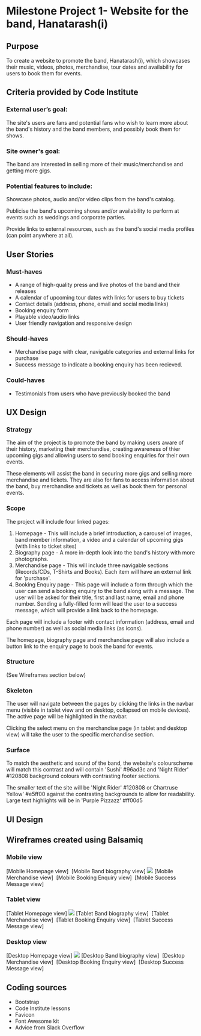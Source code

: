 # Milestone Project 1- Website for the band, Hanatarash(i)

## Purpose
To create a website to promote the band, Hanatarash(i), which showcases their music, videos, photos, merchandise, tour dates and availability for users to book them for events. 

## Criteria provided by Code Institute 
 
### External user’s goal: 
The site's users are fans and potential fans who wish to learn more about the band's history and the band members, and possibly book them for shows.

### Site owner's goal:
The band are interested in selling more of their music/merchandise and getting more gigs.

### Potential features to include:
Showcase photos, audio and/or video clips from the band's catalog.

Publicise the band's upcoming shows and/or availability to perform at events such as weddings and corporate parties.

Provide links to external resources, such as the band's social media profiles (can point anywhere at all).

## User Stories
### Must-haves
* A range of high-quality press and live photos of the band and their releases
* A calendar of upcoming tour dates with links for users to buy tickets
* Contact details (address, phone, email and social media links)
* Booking enquiry form 
* Playable video/audio links 
* User friendly navigation and responsive design

### Should-haves
* Merchandise page with clear, navigable categories and external links for purchase
* Success message to indicate a booking enquiry has been recieved. 

### Could-haves
* Testimonials from users who have previously booked the band

## UX Design

### Strategy
The aim of the project is to promote the band by making users aware of their history, marketing their merchandise, creating awareness of thier upcoming gigs and allowing users to send booking enquiries for their own events. 

These elements will assist the band in securing more gigs and selling more merchandise and tickets. They are also for fans to access information about the band, buy merchandise and tickets as well as book them for personal events. 

### Scope
The project will include four linked pages:
1. Homepage - This will include a brief introduction, a carousel of images, band member information, a video and a calendar of upcoming gigs (with links to ticket sites)
2. Biography page - A more in-depth look into the band's history with more photographs. 
3. Merchandise page - This will include three navigable sections (Records/CDs, T-Shirts and Books). Each item will have an external link for 'purchase'. 
4. Booking Enquiry page - This page will include a form through which the user can send a booking enquiry to the band along with a message. 
The user will be asked for their title, first and last name, email and phone number. Sending a fully-filled form will lead the user to a success message, which will provide a link back to the homepage. 

Each page will include a footer with contact information (address, email and phone number) as well as social media links (as icons). 

The homepage, biography page and merchandise page will also include a button link to the enquiry page to book the band for events. 

### Structure
(See Wireframes section below)

### Skeleton

The user will navigate between the pages by clicking the links in the navbar menu (visible in tablet view and on desktop, collapsed on mobile devices).
The active page will be highlighted in the navbar. 

Clicking the select menu on the merchandise page (in tablet and desktop view) will take the user to the specific merchandise section. 

### Surface
To match the aesthetic and sound of the band, the website's colourscheme will match this contrast and  will contain 'Sushi' #96ad3c and 'Night Rider' #120808 background colours with contrasting footer sections. 

The smaller text of the site will be 'Night Rider' #120808 or Chartruse Yellow' #e5ff00 against the contrasting backgrounds to allow for readability. Large text highlights will be in 'Purple Pizzazz' #ff00d5

## UI Design
## Wireframes created using Balsamiq

### Mobile view 
[Mobile Homepage view] <img src="">
[Mobile Band biography view]
<img src="readme_images/mobile-home-page.png">
[Mobile Merchandise view]
<img src="">
[Mobile Booking Enquiry view]
<img src="">
[Mobile Success Message view]
<img src="">


### Tablet view
[Tablet Homepage view]
<img src="readme_images/tablet-home-page.png">
[Tablet Band biography view]
<img src="">
[Tablet Merchandise view]
<img src="">
[Tablet Booking Enquiry view]
<img src="">
[Tablet Success Message view]
<img src="">
### Desktop view
[Desktop Homepage view]
<img src="readme_images/desktop-homepage.png">
[Desktop Band biography view]
<img src="">
[Desktop Merchandise view]
<img src="">
[Desktop Booking Enquiry view]
<img src="">
[Desktop Success Message view]
<img src="">

## Coding sources
* Bootstrap
* Code Institute lessons
* Favicon
* Font Awesome kit
* Advice from Slack Overflow
